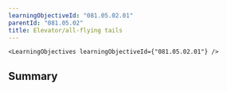 ```yaml
---
learningObjectiveId: "081.05.02.01"
parentId: "081.05.02"
title: Elevator/all-flying tails
---
```


```tsx eval
<LearningObjectives learningObjectiveId={"081.05.02.01"} />
```

## Summary
